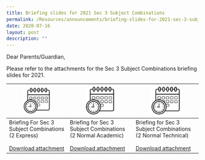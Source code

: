 ```yaml
---
title: Briefing slides for 2021 Sec 3 Subject Combinations
permalink: /Resources/announcements/briefing-slides-for-2021-sec-3-subject-combinations/
date: 2020-07-16
layout: post
description: ""
---
```

Dear Parents/Guardian,

Please refer to the attachments for the Sec 3 Subject Combinations briefing slides for 2021.

<table>
<thead>
  <tr>
    <th><a href="/files/Announcement/2022-Term-2-Class-Timetable-10032022.pdf" target = "_blank"> <img src="/images/Announcements/3241389-200.png"
     style="width:50%"></a></th>
    <th><a href="/files/Announcement/2022-Term-2-Class-Timetable-10032022.pdf" target = "_blank"> <img src="/images/Announcements/3241389-200.png"
     style="width:50%"></a></th>
    <th><a href="/files/Announcement/2022-Term-2-Class-Timetable-10032022.pdf" target = "_blank"> <img src="/images/Announcements/3241389-200.png"
     style="width:50%"></a></th>
  </tr>
</thead>
<tbody>
  <tr>
    <td>Briefing For Sec 3 Subject Combinations (2 Express)<br><br><a href="https://www.sgs.edu.sg/wp-content/uploads/2020/07/Briefing-for-Sec-3-Subject-Combinations-2-Express.pdf" target = "_blank" >Download attachment</a></td>
    <td>Briefing for Sec 3 Subject Combinations (2 Normal Academic)<br><br><a href="https://www.sgs.edu.sg/wp-content/uploads/2020/07/Briefing-for-Sec-3-Subject-Combinations-2-Normal-Academic.pdf" target = "_blank" >Download attachment</a></td>
    <td>Briefing for Sec 3 Subject Combinations (2 Normal Technical)<br><br><a href="https://www.sgs.edu.sg/wp-content/uploads/2020/07/Briefing-for-Sec-3-Subject-Combinations-2-Normal-Technical.pdf" target = "_blank" >Download attachment</a></td>
  </tr>
</tbody>
</table>